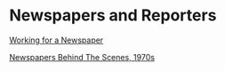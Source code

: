 # Newspapers and Reporters

[Working for a Newspaper](https://youtu.be/JNNjzzmV0XY?feature=shared)

[Newspapers Behind The Scenes, 1970s](https://youtu.be/8eZBD4U6RD4?feature=shared)
